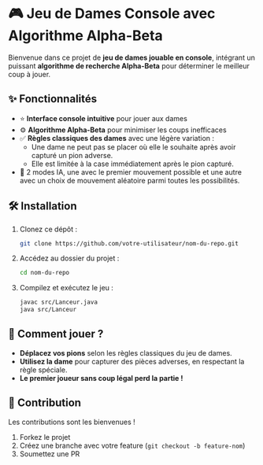 # 🎮 Jeu de Dames Console avec Algorithme Alpha-Beta

Bienvenue dans ce projet de **jeu de dames jouable en console**, intégrant un puissant **algorithme de recherche Alpha-Beta** pour déterminer le meilleur coup à jouer.

## ✨ Fonctionnalités

- ⭐ **Interface console intuitive** pour jouer aux dames
- ⚙️ **Algorithme Alpha-Beta** pour minimiser les coups inefficaces
- ✅ **Règles classiques des dames** avec une légère variation :
  - Une dame ne peut pas se placer où elle le souhaite après avoir capturé un pion adverse.
  - Elle est limitée à la case immédiatement après le pion capturé.
- 🤖 2 modes IA, une avec le premier mouvement possible et une autre avec un choix de mouvement aléatoire parmi toutes les possibilités.

## 🛠️ Installation

1. Clonez ce dépôt :
   ```sh
   git clone https://github.com/votre-utilisateur/nom-du-repo.git
   ```
2. Accédez au dossier du projet :
   ```sh
   cd nom-du-repo
   ```
3. Compilez et exécutez le jeu :
   ```sh
   javac src/Lanceur.java
   java src/Lanceur
   ```

## 🌟 Comment jouer ?

- **Déplacez vos pions** selon les règles classiques du jeu de dames.
- **Utilisez la dame** pour capturer des pièces adverses, en respectant la règle spéciale.
- **Le premier joueur sans coup légal perd la partie !**

## 💪 Contribution

Les contributions sont les bienvenues !

1. Forkez le projet
2. Créez une branche avec votre feature (`git checkout -b feature-nom`)
3. Soumettez une PR

